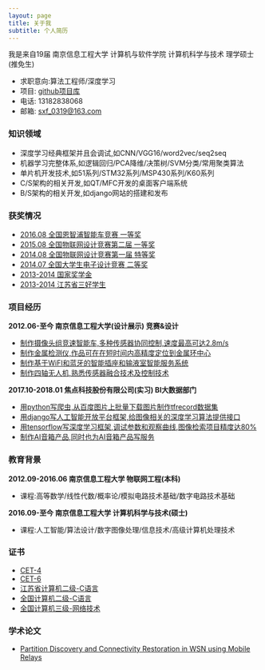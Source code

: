```yaml
---
layout: page
title: 关于我
subtitle: 个人简历
---
```


我是来自19届 南京信息工程大学 计算机与软件学院 计算机科学与技术 理学硕士(推免生)

- 求职意向:算法工程师/深度学习
- 项目: [github项目库](https://github.com/shen1994)
- 电话: 13182838068
- 邮箱: sxf_0319@163.com

### 知识领域

- 深度学习经典框架并且会调试,如CNN/VGG16/word2vec/seq2seq
- 机器学习完整体系,如逻辑回归/PCA降维/决策树/SVM分类/常用聚类算法
- 单片机开发技术,如51系列/STM32系列/MSP430系列/K60系列
- C/S架构的相关开发,如QT/MFC开发的桌面客户端系统
- B/S架构的相关开发,如django网站的搭建和发布

### 获奖情况

- [2016.08 全国恩智浦智能车竞赛 一等奖](#)
- [2015.08 全国物联网设计竞赛第二届 一等奖](https://github.com/shen1994/README/raw/master/person/2.jpg)
- [2014.08 全国物联网设计竞赛第一届 特等奖](https://github.com/shen1994/README/raw/master/person/3.jpg)
- [2014.07 全国大学生电子设计竞赛 二等奖](https://github.com/shen1994/README/raw/master/person/4.jpg)
- [2013-2014 国家奖学金](#)
- [2013-2014 江苏省三好学生](#)

### 项目经历

**2012.06-至今 南京信息工程大学(设计展示) 竞赛&设计**
- [制作摄像头组竞速智能车,多种传感器协同控制,速度最高可达2.8m/s](https://github.com/shen1994/SmartCar)
- [制作金属检测仪,作品可在在短时间内高精度定位到金属环中心](#)
- [制作基于WiFI和蓝牙的智能插座和输液室智能服务系统](#)
- [制作四轴无人机,熟悉传感器融合技术及控制技术](#)

**2017.10-2018.01 焦点科技股份有限公司(实习) BI大数据部门**
- [用python写爬虫,从百度图片上批量下载图片制作tfrecord数据集](#)
- [用django写人工智能开放平台框架,给图像相关的深度学习算法提供接口](#)
- [用tensorflow写深度学习框架,调试参数和观察曲线,图像检索项目精度达80%](#)
- [制作AI音箱产品,同时也为AI音箱产品写服务](#)

### 教育背景

**2012.09-2016.06 南京信息工程大学 物联网工程(本科)**
- 课程:高等数学/线性代数/概率论/模拟电路技术基础/数字电路技术基础

**2016.09-至今 南京信息工程大学 计算机科学与技术(硕士)**
- 课程:人工智能/算法设计/数字图像处理/信息技术/高级计算机处理技术  

### 证书

- [CET-4](#)
- [CET-6](#)
- [江苏省计算机二级-C语言](#)
- [全国计算机二级-C语言](#)
- [全国计算机三级-网络技术](#)

### 学术论文

- [Partition Discovery and Connectivity Restoration in WSN using Mobile Relays](http://dl.acm.org/citation.cfm?id=2684487)


